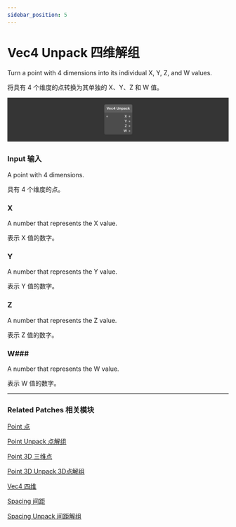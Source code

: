```yaml
---
sidebar_position: 5
---
```


# Vec4 Unpack 四维解组

Turn a point with 4 dimensions into its individual X, Y, Z, and W values.

将具有 4 个维度的点转换为其单独的 X、Y、Z 和 W 值。

![Image](./../../../static/img/docs/Utility/vec4-unpack.png)

### Input 输入

A point with 4 dimensions.

具有 4 个维度的点。

### X

A number that represents the X value.

表示 X 值的数字。

### Y

A number that represents the Y value.

表示 Y 值的数字。

### Z

A number that represents the Z value.

表示 Z 值的数字。

### W### 

A number that represents the W value.

表示 W 值的数字。

------

### Related Patches 相关模块

[Point 点](./Point.md)

[Point Unpack 点解组](./Point%20Unpack.md)

[Point 3D 三维点](./Point%203D.md)

[Point 3D Unpack 3D点解组](./Point%203D%20Unpack.md)

[Vec4 四维](./Vec4.md)

[Spacing 间距](./Spacing.md)

[Spacing Unpack 间距解组](./Spacing%20Unpack.md)
